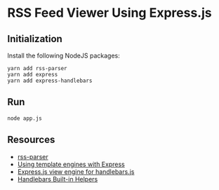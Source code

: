 # RSS Feed Viewer Using Express.js

## Initialization

Install the following NodeJS packages:

```console
yarn add rss-parser
yarn add express
yarn add express-handlebars
```

## Run

```console
node app.js
```

## Resources

- [rss-parser](https://www.npmjs.com/package/rss-parser)
- [Using template engines with Express](https://expressjs.com/en/guide/using-template-engines.html)
- [Express.js view engine for handlebars.js](https://github.com/express-handlebars/express-handlebars)
- [Handlebars Built-in Helpers](https://handlebarsjs.com/guide/builtin-helpers.html#each)
